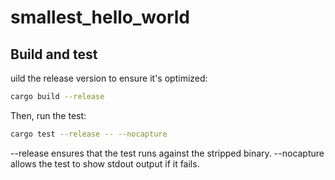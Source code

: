 # smallest_hello_world

## Build and test ##

uild the release version to ensure it's optimized:

```sh
cargo build --release
```

Then, run the test:

```sh
cargo test --release -- --nocapture
```

--release ensures that the test runs against the stripped binary.
--nocapture allows the test to show stdout output if it fails.